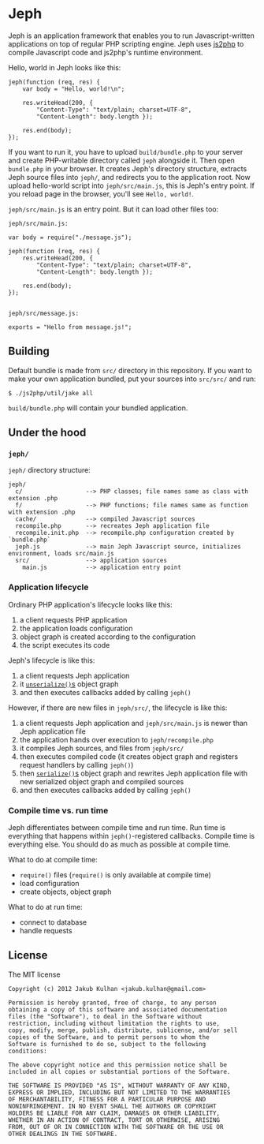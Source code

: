 # Jeph

Jeph is an application framework that enables you to run Javascript-written
applications on top of regular PHP scripting engine. Jeph uses
[js2php](https://github.com/jakubkulhan/js2php) to compile Javascript code and
js2php's runtime environment.

Hello, world in Jeph looks like this:

	jeph(function (req, res) {
		var body = "Hello, world!\n";

		res.writeHead(200, {
			"Content-Type": "text/plain; charset=UTF-8",
			"Content-Length": body.length });

		res.end(body);
	});

If you want to run it, you have to upload `build/bundle.php` to your server
and create PHP-writable directory called `jeph` alongside it. Then open `bundle.php`
in your browser. It creates Jeph's directory structure, extracts Jeph source files
into `jeph/`, and redirects you to the application root. Now upload hello-world
script into `jeph/src/main.js`, this is Jeph's entry point. If you reload page
in the browser, you'll see `Hello, world!`.

`jeph/src/main.js` is an entry point. But it can load other files too:

	jeph/src/main.js:

	var body = require("./message.js");

	jeph(function (req, res) {
		res.writeHead(200, {
			"Content-Type": "text/plain; charset=UTF-8",
			"Content-Length": body.length });

		res.end(body);
	});


	jeph/src/message.js:

	exports = "Hello from message.js!";

## Building

Default bundle is made from `src/` directory in this repository. If you want to make
your own application bundled, put your sources into `src/src/` and run:

	$ ./js2php/util/jake all

`build/bundle.php` will contain your bundled application.

## Under the hood

### `jeph/`

`jeph/` directory structure:

	jeph/
	  c/                  --> PHP classes; file names same as class with extension .php
	  f/                  --> PHP functions; file names same as function with extension .php
	  cache/              --> compiled Javascript sources
	  recompile.php       --> recreates Jeph application file
	  recompile.init.php  --> recompile.php configuration created by `bundle.php`
	  jeph.js             --> main Jeph Javascript source, initializes environment, loads src/main.js
	  src/                --> application sources
	    main.js           --> application entry point

### Application lifecycle

Ordinary PHP application's lifecycle looks like this:

1. a client requests PHP application
2. the application loads configuration
3. object graph is created according to the configuration
4. the script executes its code

Jeph's lifecycle is like this:

1. a client requests Jeph application
3. it [`unserialize()`s](http://php.net/unserialize) object graph
2. and then executes callbacks added by calling `jeph()`

However, if there are new files in `jeph/src/`, the lifecycle is like this:

1. a client requests Jeph application and `jeph/src/main.js` is newer than Jeph
   application file
2. the application hands over execution to `jeph/recompile.php`
3. it compiles Jeph sources, and files from `jeph/src/`
4. then executes compiled code (it creates object graph and registers request handlers by calling `jeph()`)
5. then [`serialize()`s](http://php.net/serialize) object graph and rewrites Jeph application file
   with new serialized object graph and compiled sources
6. and then executes callbacks added by calling `jeph()`

### Compile time vs. run time

Jeph differentiates between compile time and run time. Run time is everything that
happens within `jeph()`-registered callbacks. Compile time is everything else. You
should do as much as possible at compile time.

What to do at compile time:

- `require()` files (`require()` is only available at compile time)
- load configuration
- create objects, object graph

What to do at run time:

- connect to database
- handle requests

## License

The MIT license

    Copyright (c) 2012 Jakub Kulhan <jakub.kulhan@gmail.com>

    Permission is hereby granted, free of charge, to any person
    obtaining a copy of this software and associated documentation
    files (the "Software"), to deal in the Software without
    restriction, including without limitation the rights to use,
    copy, modify, merge, publish, distribute, sublicense, and/or sell
    copies of the Software, and to permit persons to whom the
    Software is furnished to do so, subject to the following
    conditions:

    The above copyright notice and this permission notice shall be
    included in all copies or substantial portions of the Software.

    THE SOFTWARE IS PROVIDED "AS IS", WITHOUT WARRANTY OF ANY KIND,
    EXPRESS OR IMPLIED, INCLUDING BUT NOT LIMITED TO THE WARRANTIES
    OF MERCHANTABILITY, FITNESS FOR A PARTICULAR PURPOSE AND
    NONINFRINGEMENT. IN NO EVENT SHALL THE AUTHORS OR COPYRIGHT
    HOLDERS BE LIABLE FOR ANY CLAIM, DAMAGES OR OTHER LIABILITY,
    WHETHER IN AN ACTION OF CONTRACT, TORT OR OTHERWISE, ARISING
    FROM, OUT OF OR IN CONNECTION WITH THE SOFTWARE OR THE USE OR
    OTHER DEALINGS IN THE SOFTWARE.

